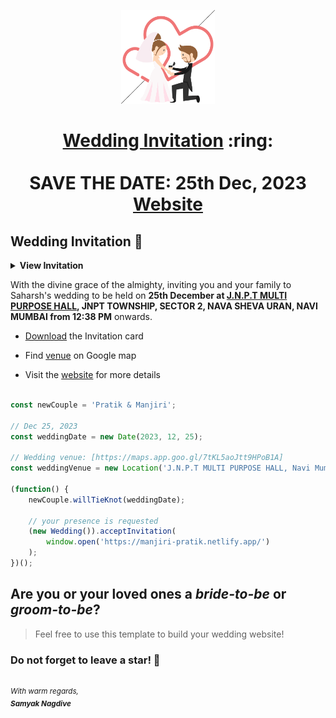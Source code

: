 
<p align="center"><a href="https://www.sarthakj.me/WeddingEvite/"><img src="./assets/wedding.gif" width="150px" height="150px"/></a></p>
<h1 align="center"><a href="https://manjiri-pratik.netlify.app/assets/Manjiri&Pratik.pdf">Wedding Invitation</a> :ring: <br> <br> SAVE THE DATE: 25th Dec, 2023 <br> <a href="https://manjiri-pratik.netlify.app/">Website</a></h1>



## Wedding Invitation :ring:

<details>
  <summary><strong>View Invitation</strong></summary>
  <a href="https://manjiri-pratik.netlify.app/"><img src="./assets/mp3/Manjiri&Pratik.pdf" /></a>
</details>

With the divine grace of the almighty, inviting you and your family to Saharsh's wedding to be held on **25th December at [J.N.P.T MULTI PURPOSE HALL](https://maps.app.goo.gl/7tKL5aoJtt9HPoB1A),  JNPT TOWNSHIP, SECTOR 2, NAVA SHEVA URAN, NAVI MUMBAI from 12:38 PM** onwards.

- [Download](https://manjiri-pratik.netlify.app/assets/Manjiri&Pratik.pdf) the Invitation card

- Find [venue](https://maps.app.goo.gl/7tKL5aoJtt9HPoB1A) on Google map

- Visit the [website](https://manjiri-pratik.netlify.app/) for more details


```js

const newCouple = 'Pratik & Manjiri';

// Dec 25, 2023
const weddingDate = new Date(2023, 12, 25);

// Wedding venue: [https://maps.app.goo.gl/7tKL5aoJtt9HPoB1A]
const weddingVenue = new Location('J.N.P.T MULTI PURPOSE HALL, Navi Mumbai');

(function() {
    newCouple.willTieKnot(weddingDate);

    // your presence is requested
    (new Wedding()).acceptInvitation(
        window.open('https://manjiri-pratik.netlify.app/')
    );
})();


```
## Are you or your loved ones a *bride-to-be* or *groom-to-be*? 
> Feel free to use this template to build your wedding website!

### Do not forget to leave a star! :hugs:

<br><sup><i>With warm regards,<br>
**Samyak Nagdive**<i></sup><br>

